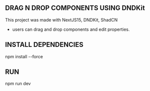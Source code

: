 ## DRAG N DROP COMPONENTS USING DNDKit

This project was made with NextJS15, DNDKit, ShadCN

- users can drag and drop components and edit properties.

## INSTALL DEPENDENCIES

npm install --force

## RUN

npm run dev

